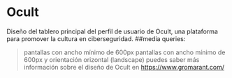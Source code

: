 # Ocult
Diseño del tablero principal del perfil de usuario de Ocult, una plataforma para promover la cultura en ciberseguridad.
##media queries:
> pantallas con ancho mínimo de 600px
>  pantallas con ancho mínimo de 600px y orientación orizontal (landscape)
puedes saber más información sobre el diseño de Ocult en https://www.gromarant.com/
